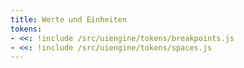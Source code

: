 ```yaml
---
title: Werte und Einheiten
tokens: 
- <<: !include /src/uiengine/tokens/breakpoints.js
- <<: !include /src/uiengine/tokens/spaces.js
---
```

